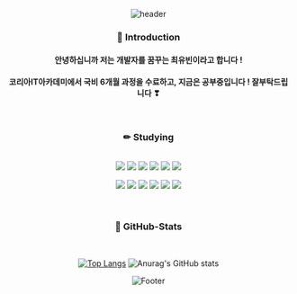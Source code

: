 <div align="center">
  
![header](https://capsule-render.vercel.app/api?type=waving&color=auto&height=200&section=header&text=CHOI%20YUBIN&fontSize=80)

### 🎉 Introduction

<h4>안녕하십니까 저는 개발자를 꿈꾸는 최유빈이라고 합니다 ! </h4>
<h4>코리아IT아카데미에서 국비 6개월 과정을 수료하고, 지금은 공부중입니다 ! 잘부탁드립니다 ❣ </h4></br>

### ✏ Studying
</br>
<img src="https://img.shields.io/badge/Eclipse IDE-2C2255?style=flat-square&logo=Eclipse IDE&logoColor=white"/></a>
<img src="https://img.shields.io/badge/Spring-6DB33F?style=flat-square&logo=Spring&logoColor=white"/></a>
<img src="https://img.shields.io/badge/Oracle-F80000?style=flat-square&logo=Oracle&logoColor=white"/></a>
<img src="https://img.shields.io/badge/Bootstrap-7952B3?style=flat-square&logo=Bootstrap&logoColor=white"/></a>
<img src="https://img.shields.io/badge/jQuery-0769AD?style=flat-square&logo=jQuery&logoColor=white"/></a>
<img src="https://img.shields.io/badge/HTML5-E34F26?style=flat-square&logo=HTML5&logoColor=white"/></a>

<img src="https://img.shields.io/badge/CSS3-1572B6?style=flat-square&logo=CSS3&logoColor=white"/></a>
<img src="https://img.shields.io/badge/JSON-000000?style=flat-square&logo=JSON&logoColor=white"/></a>
<img src="https://img.shields.io/badge/JavaScript-F7DF1E?style=flat-square&logo=JavaScript&logoColor=white"/></a>
<img src="https://img.shields.io/badge/Apache Tomcat-F8DC75?style=flat-square&logo=Apache Tomcat&logoColor=white"/></a>
<img src="https://img.shields.io/badge/Atom-66595C?style=flat-square&logo=Atom&logoColor=white"/></a>
<img src="https://img.shields.io/badge/GitHub-181717?style=flat-square&logo=GitHub&logoColor=white"/></a></br>

</br>

### 🔎 GitHub-Stats
</br>

   [![Top Langs](https://github-readme-stats.vercel.app/api/top-langs/?username=yubin-0428&layout=compact)](https://github.com/yubin-0428/github-readme-stats)       ![Anurag's GitHub stats](https://github-readme-stats.vercel.app/api?username=yubin-0428&show_icons=true&theme=dracula)   </br>      





![Footer](https://capsule-render.vercel.app/api?type=waving&color=auto&height=200&section=footer)

</div>
